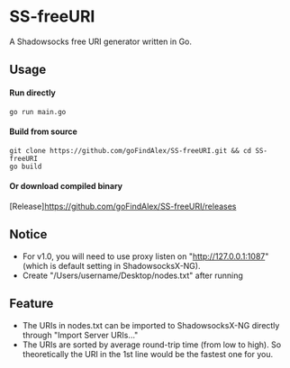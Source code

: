 # SS-freeURI
A Shadowsocks free URI generator written in Go.
## Usage
#### Run directly
```shell
go run main.go
```
#### Build from source
```shell
git clone https://github.com/goFindAlex/SS-freeURI.git && cd SS-freeURI
go build
```
#### Or download compiled binary
[Release]https://github.com/goFindAlex/SS-freeURI/releases
## Notice
- For v1.0, you will need to use proxy listen on "http://127.0.0.1:1087" (which is default setting in ShadowsocksX-NG).
- Create "/Users/username/Desktop/nodes.txt" after running 
## Feature
- The URIs in nodes.txt can be imported to ShadowsocksX-NG directly through "Import Server URIs..."
- The URIs are sorted by average round-trip time (from low to high). So theoretically the URI in the 1st line would be the fastest one for you.
